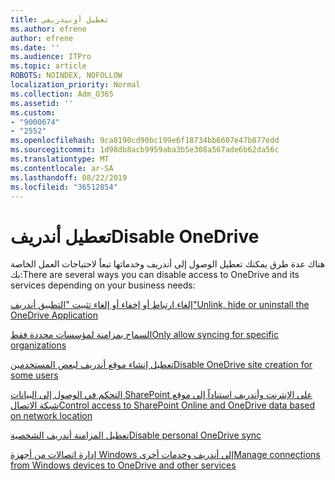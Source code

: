 ```yaml
---
title: تعطيل أونيدريفي
ms.author: efrene
author: efrene
ms.date: ''
ms.audience: ITPro
ms.topic: article
ROBOTS: NOINDEX, NOFOLLOW
localization_priority: Normal
ms.collection: Adm_O365
ms.assetid: ''
ms.custom:
- "9000674"
- "2552"
ms.openlocfilehash: 9ca8190cd90bc199e6f18734bb6607e47b877edd
ms.sourcegitcommit: 1d98db8acb9959aba3b5e308a567ade6b62da56c
ms.translationtype: MT
ms.contentlocale: ar-SA
ms.lasthandoff: 08/22/2019
ms.locfileid: "36512854"
---
```

# <a name="disable-onedrive"></a><span data-ttu-id="34089-102">تعطيل أندريف</span><span class="sxs-lookup"><span data-stu-id="34089-102">Disable OneDrive</span></span>

<span data-ttu-id="34089-103">هناك عدة طرق يمكنك تعطيل الوصول إلى أندريف وخدماتها تبعاً لاحتياجات العمل الخاصة بك:</span><span class="sxs-lookup"><span data-stu-id="34089-103">There are several ways you can disable access to OneDrive and its services depending on your business needs:</span></span>

[<span data-ttu-id="34089-104">إلغاء ارتباط أو إخفاء أو إلغاء تثبيت "التطبيق أندريف"</span><span class="sxs-lookup"><span data-stu-id="34089-104">Unlink, hide or uninstall the OneDrive Application</span></span>](https://support.office.com/article/turn-off-disable-or-uninstall-onedrive-f32a17ce-3336-40fe-9c38-6efb09f944b0)

[<span data-ttu-id="34089-105">السماح بمزامنة لمؤسسات محددة فقط</span><span class="sxs-lookup"><span data-stu-id="34089-105">Only allow syncing for specific organizations</span></span>](https://docs.microsoft.com/onedrive/use-group-policy#allow-syncing-onedrive-accounts-for-only-specific-organizations)

[<span data-ttu-id="34089-106">تعطيل إنشاء موقع أندريف لبعض المستخدمين</span><span class="sxs-lookup"><span data-stu-id="34089-106">Disable OneDrive site creation for some users</span></span>](https://docs.microsoft.com/sharepoint/manage-user-profiles#disable-onedrive-creation-for-some-users)

[<span data-ttu-id="34089-107">التحكم في الوصول إلى البيانات SharePoint على الإنترنت وأندريف استناداً إلى موقع شبكة الاتصال</span><span class="sxs-lookup"><span data-stu-id="34089-107">Control access to SharePoint Online and OneDrive data based on network location</span></span>](https://docs.microsoft.com/sharepoint/control-access-based-on-network-location)

[<span data-ttu-id="34089-108">تعطيل المزامنة أندريف الشخصية</span><span class="sxs-lookup"><span data-stu-id="34089-108">Disable personal OneDrive sync</span></span>](https://docs.microsoft.com/onedrive/use-group-policy#DisablePersonalSync)

[<span data-ttu-id="34089-109">إدارة اتصالات من أجهزة Windows إلى أندريف وخدمات أخرى</span><span class="sxs-lookup"><span data-stu-id="34089-109">Manage connections from Windows devices to OneDrive and other services</span></span>](https://docs.microsoft.com/windows/privacy/manage-connections-from-windows-operating-system-components-to-microsoft-services#bkmk-onedrive)



